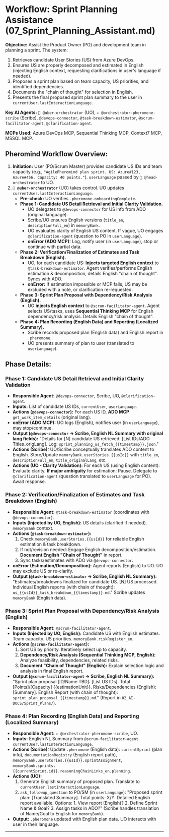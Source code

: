 # Workflow: Sprint Planning Assistance (07_Sprint_Planning_Assistant.md)

**Objective:** Assist the Product Owner (PO) and development team in planning a sprint. The system:
1. Retrieves candidate User Stories (US) from Azure DevOps.
2. Ensures US are properly decomposed and estimated in English (injecting English context, requesting clarifications in user's language if needed).
3. Proposes a sprint plan based on team capacity, US priorities, and identified dependencies.
4. Documents the "chain of thought" for selection in English.
5. Presents the final proposed sprint plan summary to the user in `currentUser.lastInteractionLanguage`.

**Key AI Agents:** `🧐 @uber-orchestrator` (UO), `✍️ @orchestrator-pheromone-scribe` (Scribe), `@devops-connector`, `@task-breakdown-estimator`, `@scrum-facilitator-agent`, `@clarification-agent`.

**MCPs Used:** Azure DevOps MCP, Sequential Thinking MCP, Context7 MCP, MSSQL MCP.

## Pheromind Workflow Overview:

1.  **Initiation:** User (PO/Scrum Master) provides candidate US IDs and team capacity (e.g., `"AgilePheromind plan sprint. US: Azure#123, Azure#456. Capacity: 40 points."`). `userLanguage` passed by `🎩 @head-orchestrator` to UO.
2.  **`🧐 @uber-orchestrator`** (UO) takes control. UO updates `currentUser.lastInteractionLanguage`.
    *   **Pre-check:** UO verifies `.pheromone.onboardingComplete`.
    *   **Phase 1: Candidate US Detail Retrieval and Initial Clarity Validation.**
        *   UO delegates to `@devops-connector` for US info from ADO (original language).
        *   Scribe/UO ensures English versions (`title_en`, `descriptionFull_en`) in `memoryBank`.
        *   UO evaluates clarity of English US content. If vague, UO engages `@clarification-agent` (question to PO in `userLanguage`).
        *   **onError (ADO MCP):** Log, notify user (in `userLanguage`), stop or continue with partial data.
    *   **Phase 2: Verification/Finalization of Estimates and Task Breakdown (English).**
        *   UO, for each candidate US: **Injects targeted English context** to `@task-breakdown-estimator`. Agent verifies/performs English estimation & decomposition, details English "chain of thought". Syncs with ADO.
        *   **onError:** If estimation impossible or MCP fails, US may be excluded with a note, or clarification re-requested.
    *   **Phase 3: Sprint Plan Proposal with Dependency/Risk Analysis (English).**
        *   UO **injects English context** to `@scrum-facilitator-agent`. Agent selects US/tasks, uses **Sequential Thinking MCP** for English dependency/risk analysis. Details English "chain of thought".
    *   **Phase 4: Plan Recording (English Data) and Reporting (Localized Summary).**
        *   Scribe records proposed plan (English data) and English report in `.pheromone`.
        *   UO presents summary of plan to user (translated to `userLanguage`).

## Phase Details:

### Phase 1: Candidate US Detail Retrieval and Initial Clarity Validation
*   **Responsible Agent:** `@devops-connector`, Scribe, UO, `@clarification-agent`.
*   **Inputs:** List of candidate US IDs, `currentUser`, `userLanguage`.
*   **Actions (`@devops-connector`):** For each US ID, **ADO MCP** `get_work_item_details` (original lang).
*   **onError (ADO MCP):** UO logs (English), notifies user (in `userLanguage`), may stop/continue.
*   **Output (`@devops-connector` -> Scribe, English NL Summary with original lang fields):** "Details for [N] candidate US retrieved: [List IDs/ADO Titles_origLang]. Log: `sprint_planning_us_fetch_{{timestamp}}.json`."
*   **Actions (Scribe):** UO/Scribe conceptually translates ADO content to English. Store/Update `memoryBank.userStories.{{usId}}` with `title_en`, `descriptionFull_en`, `title_originalLang`, etc.
*   **Actions (UO - Clarity Validation):** For each US (using English content): Evaluate clarity. **If major ambiguity** for estimation: Pause. Delegate to `@clarification-agent` (question translated to `userLanguage` for PO). Await response.

### Phase 2: Verification/Finalization of Estimates and Task Breakdown (English)
*   **Responsible Agent:** `@task-breakdown-estimator` (coordinates with `@devops-connector`).
*   **Inputs (Injected by UO, English):** US details (clarified if needed). `memoryBank` context.
*   **Actions (`@task-breakdown-estimator`):**
    1.  Check `memoryBank.userStories.{{usId}}` for reliable English estimation & task breakdown.
    2.  If not/revision needed: Engage English decomposition/estimation. **Document English "Chain of Thought"** in report.
    3.  Sync tasks/estimates with ADO via `@devops-connector`.
*   **onError (Estimation/Decomposition):** Agent reports (English) to UO. UO may exclude US or re-clarify.
*   **Output (`@task-breakdown-estimator` -> Scribe, English NL Summary):** "Estimates/breakdowns finalized for candidate US. [N] US processed. Individual English reports (with chain of thought): `us_{{usId}}_task_breakdown_{{timestamp}}.md`." Scribe updates `memoryBank` (English data).

### Phase 3: Sprint Plan Proposal with Dependency/Risk Analysis (English)
*   **Responsible Agent:** `@scrum-facilitator-agent`.
*   **Inputs (Injected by UO, English):** Candidate US with English estimates. Team capacity. US priorities. `memoryBank.riskRegister_en`.
*   **Actions (`@scrum-facilitator-agent`):**
    1.  Sort US by priority. Iteratively select up to capacity.
    2.  **Dependency/Risk Analysis (Sequential Thinking MCP, English):** Analyze feasibility, dependencies, related risks.
    3.  **Document "Chain of Thought" (English):** Explain selection logic and analysis in final English report.
*   **Output (`@scrum-facilitator-agent` -> Scribe, English NL Summary):** "Sprint plan proposal [ID/Name TBD]: [List US IDs]. Total [Points]/[Capacity] {{estimationUnit}}. Risks/Dependencies (English): [Summary]. English Report (with chain of thought): `sprint_plan_proposal_{{timestamp}}.md`." (Report in `02_AI-DOCS/Sprint_Plans/`).

### Phase 4: Plan Recording (English Data) and Reporting (Localized Summary)
*   **Responsible Agent:** `✍️ @orchestrator-pheromone-scribe`, UO.
*   **Inputs:** English NL Summary from `@scrum-facilitator-agent`. `currentUser.lastInteractionLanguage`.
*   **Actions (Scribe):** Update `.pheromone` (English data): `currentSprint` (plan info), `documentationRegistry` (English report path), `memoryBank.userStories.{{usId}}.sprintAssignment`, `memoryBank.sprints.{{currentSprint.id}}.reasoningChainLinks_en.planning`.
*   **Actions (UO):**
    1.  Generate English summary of proposed plan. Translate to `currentUser.lastInteractionLanguage`.
    2.  `ask_followup_question` to PO/SM (in `userLanguage`): "Proposed sprint plan: [Translated Summary]. Total points: X/Y. Detailed English report available. Options: 1. View report (English)? 2. Define Sprint Name & Goal? 3. Assign tasks in ADO?" (Scribe handles translation of Name/Goal to English for `memoryBank`).
*   **Output:** `.pheromone` updated with English plan data. UO interacts with user in their language.

---
